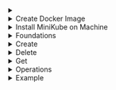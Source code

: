 

<details>
<summary></summary>
</details>


<details>

<summary>Create Docker Image</summary>

```bash
docker build -t iamjc321/msv01:latest . 
docker login -u iamjc321 docker.io
docker push iamjc321/msv01:latest
```

</details>


<details>
<summary>Install MiniKube on Machine</summary>
Minikube is kubernet software like Rancher.

[MiniKube Installation](https://minikube.sigs.k8s.io/docs/start/)
</details>

<details>
<summary>Foundations</summary>

Create Namespace
```bash 
kubectl create namespace NAME
```

Set Automatic Istio configurations to namespace
```bash
kubectl label namespace dev2023 istio-injection=enabled
```

</details>



<details>
<summary>Create</summary>


Run All
```bash
kubectl apply -f msv01.yaml -f msv02.yaml -f istio.yaml
```

Create a pod with curl and make a request to other pods from it
```bash
kubectl run curl-j --image=radial/busyboxplus:curl -i --tty --rm
```
</details>

<details>
<summary>Delete</summary>

```bash 
kubectl delete deployment msv01 -n dev2023
```
```bash 
kubectl delete svc msv01 -n dev2023
```
```bash 
kubectl delete deployment msv02 -n dev2023
```
```bash 
kubectl delete svc msv02 -n dev2023
```
```bash 
kubectl delete gateway msv02
```
```bash 
kubectl delete virtualservice msv02
```

```bash 
kubectl label namespace dev2023 istio-injection
```

</details>




<details>
<summary>Get</summary>

Check services in namespace
```bash
kubectl get svc -n dev2023
```

Find IP of gateway 

```bash

```

Check Istio
```bash
istioctl analyze -n dev2023
```

Use the following command to access the Kiali dashboard:

```bash
istioctl dashboard kiali
```

Get logs
```bash
kubectl logs deployment/<name-of-deployment> # logs of deployment
kubectl logs -f deployment/msv01 -n dev2023
```

</details>


<details>
<summary>Operations</summary>

Run commands in running pod
```bash
kubectl exec --stdin --tty msv01-5cfb69ffdb-wqchx -n dev2023 -- ls /
kubectl exec --stdin --tty msv02-6cc57f9f78-hqh9h -n dev2023 -- wget localhost:8081/portfolio/
```

Run Curl
```bash
kubectl run curl-j --image=radial/busyboxplus:curl -i --tty --rm
```

Make a call from ingress 

```bash
#Get IP Address of Gateway
kubectl get svc istio-ingressgateway -n istio-system

#Use IP to make call to internal service, <gateway-ip>:<gateway-port>/<kub-service>/<endpoint>
curl http://10.43.108.251:80/search/iscall
```

</details>



<details>
<summary>Example</summary>

<details>
<summary>Spring Service</summary>

```yaml
apiVersion: apps/v1
kind: Deployment
metadata:
  name: msv01
  namespace: dev2023
spec:
  replicas: 1
  selector:
    matchLabels:
      app: msv01
  template:
    metadata:
      labels:
        app: msv01
    spec:
      containers:
        - name: msv01
          image: iamjc321/msv01:1.0.4
          imagePullPolicy: Always
          ports:
            - containerPort: 8081
          env:
            - name: PORTFOLIO_URL
              value: http://msv02:8081/portfolio
---
apiVersion: v1
kind: Service
metadata:
  name: msv01
  namespace: dev2023
spec: 
  ports:
  - port: 8082
    targetPort: 8082
    protocol: TCP
    name: http
  selector:
    app: msv01
```
</details>

</details>